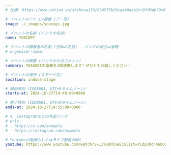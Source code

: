 ```yaml
---
# 仕様: https://www.notion.so/shikosai33/8345f5b29cea40aaa2cc9fd6ab79c6a6?pvs=4#9ae1134163bc41fca64fb5161acf4e19

# イベントのアイコン画像 (アー写)
image: ./_images/yoacopi.jpg

# イベントの名前 (バンドの名前)
name: YOACOPI

# イベントの開催者の名前 (団体の名前) - バンドの場合は省略
# organizer-name:

# イベントの概要 (バンドからのコメント)
summary: YOASOBIの楽曲を3曲演奏します！ぜひともお越しください！

# イベントの場所 (ステージ名)
location: indoor-stage

# 開始時刻 (ISO8601, UTC+9タイムゾーン)
starts-at: 2024-10-27T14:40:00+0900

# 終了時刻 (ISO8601, UTC+9タイムゾーン)
ends-at: 2024-10-27T14:55:00+0900

# X, Instagramなどの外部リンク
# urls:
# - https://x.com/example
# - https://instagram.com/example

# Youtubeの動画もしくはライブ配信のURL
youtube: https://www.youtube.com/watch?v=1IY6DPk5eEc&list=PLdpcRcn46OU2jYBH1avFa-3bWXt__99Sj&index=1
---
```


